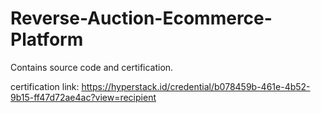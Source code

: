 # Reverse-Auction-Ecommerce-Platform
Contains source code and certification.

certification link: https://hyperstack.id/credential/b078459b-461e-4b52-9b15-ff47d72ae4ac?view=recipient
